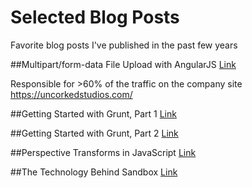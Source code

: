 # Selected Blog Posts
Favorite blog posts I've published in the past few years

##Multipart/form-data File Upload with AngularJS
[Link](http://www.uncorkedstudios.com/blog/multipartformdata-file-upload-with-angularjs/)

Responsible for >60% of the traffic on the company site https://uncorkedstudios.com/

##Getting Started with Grunt, Part 1
[Link](http://www.uncorkedstudios.com/blog/life-after-tusk-getting-started-with-gruntjs-part-1/)

##Getting Started with Grunt, Part 2
[Link](http://www.uncorkedstudios.com/blog/life-after-tusk-getting-started-with-gruntjs-part-2/)

##Perspective Transforms in JavaScript
[Link](https://www.uncorkedstudios.com/blog/perspective-transforms-in-javascript/)

##The Technology Behind Sandbox
[Link](https://www.uncorkedstudios.com/blog/the-technology-behind-sandbox/)


